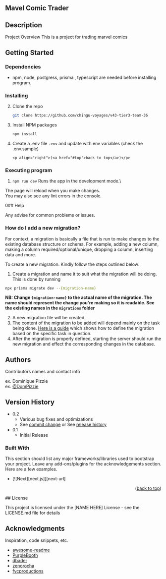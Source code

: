 ## Mavel Comic Trader

## Description

Project Overview
This is a project for trading marvel comics

## Getting Started

### Dependencies

- npm, node, postgress, prisma , typescript are needed before installing program.

### Installing

2.  Clone the repo
    ```sh
    git clone https://github.com/chingu-voyages/v43-tier3-team-36
    ```
3.  Install NPM packages
    ```sh
    npm install
    ```
4.  Create a .env file `.env` and update with env variables (check the .env.sample)

        <p align="right">(<a href="#top">back to top</a>)</p>

### Executing program

1. `npm run dev`
   Runs the app in the development mode.\

The page will reload when you make changes.\
You may also see any lint errors in the console.

<!-- 2. `npm run seeddb`
   seeds the database with users data.\   -->

0## Help

Any advise for common problems or issues.

### How do I add a new migration?

For context, a migration is basically a file that is run to make changes to the existing database structure or schema. For example, adding a new column, making a column required/optional/unique, dropping a column, inserting data and more.

To create a new migration. Kindly follow the steps outlined below:

1. Create a migration and name it to suit what the migration will be doing. This is done by running

```bash
npx prisma migrate dev --{migration-name}
```

**NB: Change `{migration-name}` to the actual name of the migration. The name should represent the change you're making so it is readable. See the existing names in the `migrations` folder**

2. A new migration file will be created.
3. The content of the migration to be added will depend mainly on the task being done. [Here is a guide](https://www.prisma.io/docs/getting-started/setup-prisma/start-from-scratch/relational-databases/using-prisma-migrate-typescript-postgres) which shows how to define the migration based on the specific task in question.
4. After the migration is properly defined, starting the server should run the new migration and effect the corresponding changes in the database.

## Authors

Contributors names and contact info

ex. Dominique Pizzie  
ex. [@DomPizzie](https://twitter.com/dompizzie)

## Version History

- 0.2
  - Various bug fixes and optimizations
  - See [commit change]() or See [release history]()
- 0.1
  - Initial Release

### Built With

This section should list any major frameworks/libraries used to bootstrap your project. Leave any add-ons/plugins for the acknowledgements section. Here are a few examples.

- [![Next][next.js]][next-url]

<p align="right">(<a href="#top">back to top</a>)</p>
## License

This project is licensed under the [NAME HERE] License - see the LICENSE.md file for details

## Acknowledgments

Inspiration, code snippets, etc.

- [awesome-readme](https://github.com/matiassingers/awesome-readme)
- [PurpleBooth](https://gist.github.com/PurpleBooth/109311bb0361f32d87a2)
- [dbader](https://github.com/dbader/readme-template)
- [zenorocha](https://gist.github.com/zenorocha/4526327)
- [fvcproductions](https://gist.github.com/fvcproductions/1bfc2d4aecb01a834b46)
